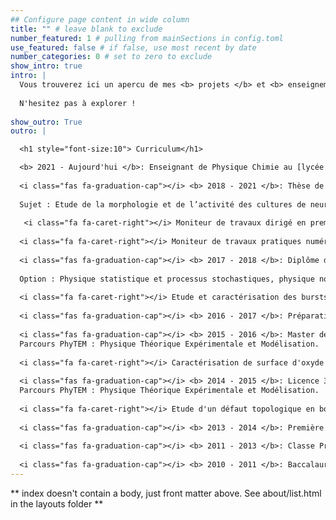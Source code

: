 ```yaml
---
## Configure page content in wide column
title: "" # leave blank to exclude
number_featured: 1 # pulling from mainSections in config.toml
use_featured: false # if false, use most recent by date
number_categories: 0 # set to zero to exclude
show_intro: true
intro: |
  Vous trouverez ici un apercu de mes <b> projets </b> et <b> enseignements </b> les plus récents. 
  
  N'hesitez pas à explorer !
  
show_outro: True
outro: |

  <h1 style="font-size:10"> Curriculum</h1>

  <b> 2021 - Aujourd'hui </b>: Enseignant de Physique Chimie au [lycée de Coulommiers](https://www.campus-coulommiers.eu/).
  
  <i class="fas fa-graduation-cap"></i> <b> 2018 - 2021 </b>: Thèse de Doctorat en Neurophysique à l'[Univerité de Paris](https://u-paris.fr/en/). 
  
  Sujet : Etude de la morphologie et de l’activité des cultures de neurones en développement par des simulations numérique et de l’imagerie de cultures cellulaire.
  
   <i class="fa fa-caret-right"></i> Moniteur de travaux dirigé en première années des [études de santé](https://u-paris.fr/sante/pass-parcours-dacces-specifique-sante/) à l'Université de Paris.
   
  <i class="fa fa-caret-right"></i> Moniteur de travaux pratiques numériques en première année de l'[ESPCI](https://www.espci.psl.eu/en/)
  
  <i class="fas fa-graduation-cap"></i> <b> 2017 - 2018 </b>: Diplôme de Master 2 [Physique des Systèmes Complexes](https://physics-complex-systems.fr/). 
  
  Option : Physique statistique et processus stochastiques, physique non linéaire, systèmes hors equilibre et mathématiques.
  
  <i class="fa fa-caret-right"></i> Etude et caractérisation des bursts épileptique de culture de neurones au sein du laboratoire [Matière et Systèmes Complexes](http://www.msc.univ-paris-diderot.fr/) 
  
  <i class="fas fa-graduation-cap"></i> <b> 2016 - 2017 </b>: Préparation à l'Agrégation de Sciences Physiques à l'[ENS Paris-Saclay](https://ens-paris-saclay.fr/) (anciennement ENS Cachan) Obtenu, classé 47.
  
  <i class="fas fa-graduation-cap"></i> <b> 2015 - 2016 </b>: Master de Physique au sein de l'[ENS Paris-Saclay](https://ens-paris-saclay.fr/) (anciennement ENS Cachan).
  Parcours PhyTEM : Physique Théorique Expérimentale et Modélisation.
  
  <i class="fa fa-caret-right"></i> Caractérisation de surface d'oxyde de cuivre au sein de la [PUCC](https://www.uc.cl/), à Santiago du Chili. 
  
  <i class="fas fa-graduation-cap"></i> <b> 2014 - 2015 </b>: Licence 3 de Physique au sein de l'[ENS Paris-Saclay](https://ens-paris-saclay.fr/) (anciennement ENS Cachan).
  Parcours PhyTEM : Physique Théorique Expérimentale et Modélisation.
  
  <i class="fa fa-caret-right"></i> Etude d'un défaut topologique en boucle dans un cristal liquide nématique. Mise en évidence de l'éffet chirogyral au sein du [LPS](https://www2.lps.u-psud.fr/en/home-english/).
  
  <i class="fas fa-graduation-cap"></i> <b> 2013 - 2014 </b>: Première année au sein de l'[EIVP](https://www.eivp-paris.fr/), école spécialisé en génie urbain
  
  <i class="fas fa-graduation-cap"></i> <b> 2011 - 2013 </b>: Classe Préparatoires aux Grandes Ecoles Physique-Chimie au [lycée Massena](http://www.lycee-massena.fr/).
  
  <i class="fas fa-graduation-cap"></i> <b> 2010 - 2011 </b>: Baccalauréat Scientifique - Mention Bien - au lycée [Emile Duclaux](https://emile-duclaux-aurillac.ent.auvergnerhonealpes.fr/) à Aurillac.
---
```


** index doesn't contain a body, just front matter above.
See about/list.html in the layouts folder **